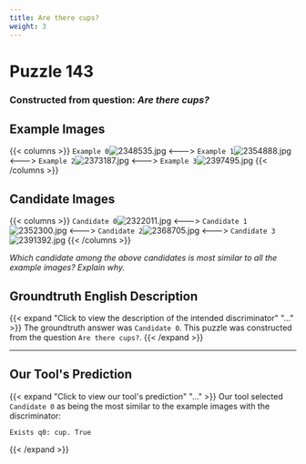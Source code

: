 ```yaml
---
title: Are there cups?
weight: 3
---
```


# Puzzle 143
### Constructed from question: _Are there cups?_


## Example Images
{{< columns >}}
`Example 0`![2348535.jpg](/gqa_images/2348535.jpg)
<--->
`Example 1`![2354888.jpg](/gqa_images/2354888.jpg)
<--->
`Example 2`![2373187.jpg](/gqa_images/2373187.jpg)
<--->
`Example 3`![2397495.jpg](/gqa_images/2397495.jpg)
{{< /columns >}}

## Candidate Images
{{< columns >}}
`Candidate 0`![2322011.jpg](/gqa_images/2322011.jpg)
<--->
`Candidate 1`![2352300.jpg](/gqa_images/2352300.jpg)
<--->
`Candidate 2`![2368705.jpg](/gqa_images/2368705.jpg)
<--->
`Candidate 3`![2391392.jpg](/gqa_images/2391392.jpg)
{{< /columns >}}

*Which candidate among the above candidates is most similar to all the example images? Explain why.*

## Groundtruth English Description

{{< expand "Click to view the description of the intended discriminator" "..." >}}
The groundtruth answer was `Candidate 0`. This puzzle was constructed from the question `Are there cups?`.
{{< /expand >}}

---

## Our Tool's Prediction

{{< expand "Click to view our tool's prediction" "..." >}}
Our tool selected `Candidate 0` as being the most similar to the example images with the discriminator:
```plaintext
Exists q0: cup. True
```
{{< /expand >}}
